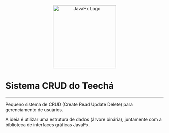 <p align="center">
	<img width="200" alt="JavaFx Logo" src="https://i.imgur.com/vSQOa0U.png">
</p>


# Sistema CRUD do Teechá
---
Pequeno sistema de CRUD (Create Read Update Delete) para gerenciamento de usuários.

A ideia é utilizar uma estrutura de dados (árvore binária), juntamente com a biblioteca de interfaces gráficas JavaFx.
